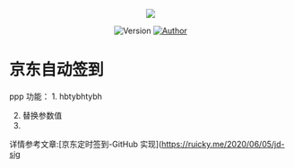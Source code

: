 <p align="center">
    <img src="https://cdn.jsdelivr.net/gh/ruicky/ruicky.github.io/2020/06/05/jd-sign/0.png">
</p>

<p align="center">
    <img alt="Version" src="https://img.shields.io/badge/release-0.0.1-blue"/>
    <a href="https://github.com/ruicky">
        <img alt="Author" src="https://img.shields.io/badge/author-ruicky-blueviolet"/>
    </a>
</p>





# 京东自动签到
ppp
功能：
1.
hbtybhtybh



2. 替换参数值
3.
详情参考文章:[京东定时签到-GitHub 实现](https://ruicky.me/2020/06/05/jd-sig
